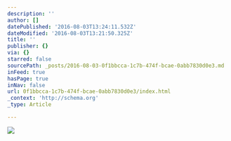 ```yaml
---
description: ''
author: []
datePublished: '2016-08-03T13:24:11.532Z'
dateModified: '2016-08-03T13:21:50.325Z'
title: ''
publisher: {}
via: {}
starred: false
sourcePath: _posts/2016-08-03-0f1bbcca-1c7b-474f-bcae-0abb7830d0e3.md
inFeed: true
hasPage: true
inNav: false
url: 0f1bbcca-1c7b-474f-bcae-0abb7830d0e3/index.html
_context: 'http://schema.org'
_type: Article

---
```

![](https://the-grid-user-content.s3-us-west-2.amazonaws.com/dd55a11a-61a8-4f93-a66e-8813db7ac421.jpg)